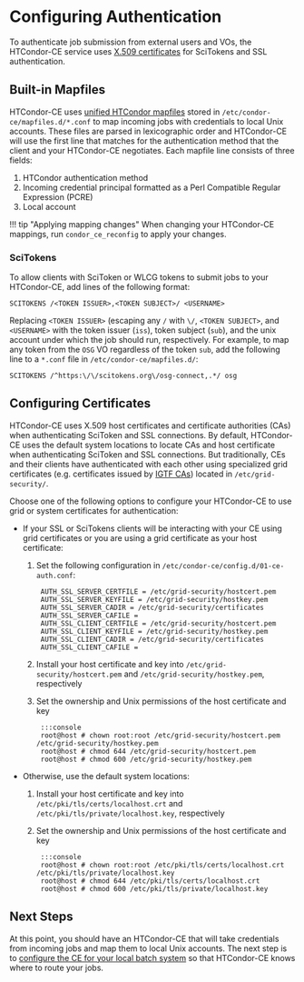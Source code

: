 Configuring Authentication
==========================

To authenticate job submission from external users and VOs,
the HTCondor-CE service uses [X.509 certificates](#configuring-certificates) for SciTokens and SSL
authentication.

Built-in Mapfiles
----------------

HTCondor-CE uses
[unified HTCondor mapfiles](https://htcondor.readthedocs.io/en/lts/admin-manual/security.html#the-unified-map-file-for-authentication)
stored in `/etc/condor-ce/mapfiles.d/*.conf` to map incoming jobs with credentials to local Unix accounts.
These files are parsed in lexicographic order and HTCondor-CE will use the first line that matches for the
authentication method that the client and your HTCondor-CE negotiates.
Each mapfile line consists of three fields:

1.  HTCondor authentication method
1.  Incoming credential principal formatted as a Perl Compatible Regular Expression (PCRE)
1.  Local account

!!! tip "Applying mapping changes"
    When changing your HTCondor-CE mappings, run `condor_ce_reconfig` to apply your changes.

### SciTokens ###

To allow clients with SciToken or WLCG tokens to submit jobs to your HTCondor-CE, add lines of the following format:

```
SCITOKENS /<TOKEN ISSUER>,<TOKEN SUBJECT>/ <USERNAME>
```

Replacing `<TOKEN ISSUER>` (escaping any `/` with `\/`, `<TOKEN SUBJECT>`, and `<USERNAME>` with the token issuer
(`iss`), token subject (`sub`), and the unix account under which the job should run, respectively.
For example, to map any token from the `OSG` VO regardless of the token `sub`, add the following line to a `*.conf` file
in `/etc/condor-ce/mapfiles.d/`:

```
SCITOKENS /^https:\/\/scitokens.org\/osg-connect,.*/ osg
```

Configuring Certificates
------------------------

HTCondor-CE uses X.509 host certificates and certificate authorities (CAs) when authenticating SciToken and SSL
connections.
By default, HTCondor-CE uses the default system locations to locate CAs and host certificate when authenticating
SciToken and SSL connections.
But traditionally, CEs and their clients have authenticated with each other using specialized grid certificates (e.g.
certificates issued by [IGTF CAs](https://dl.igtf.net/distribution/igtf/current/accredited/accredited.in)) located
in `/etc/grid-security/`.

Choose one of the following options to configure your HTCondor-CE to use grid or system certificates for authentication:

- If your SSL or SciTokens clients will be interacting with your CE using grid certificates or you are using a grid
  certificate as your host certificate:

    1. Set the following configuration in `/etc/condor-ce/config.d/01-ce-auth.conf`:

            AUTH_SSL_SERVER_CERTFILE = /etc/grid-security/hostcert.pem
            AUTH_SSL_SERVER_KEYFILE = /etc/grid-security/hostkey.pem
            AUTH_SSL_SERVER_CADIR = /etc/grid-security/certificates
            AUTH_SSL_SERVER_CAFILE =
            AUTH_SSL_CLIENT_CERTFILE = /etc/grid-security/hostcert.pem
            AUTH_SSL_CLIENT_KEYFILE = /etc/grid-security/hostkey.pem
            AUTH_SSL_CLIENT_CADIR = /etc/grid-security/certificates
            AUTH_SSL_CLIENT_CAFILE =

    1. Install your host certificate and key into `/etc/grid-security/hostcert.pem` and `/etc/grid-security/hostkey.pem`,
       respectively

    1. Set the ownership and Unix permissions of the host certificate and key

            :::console
            root@host # chown root:root /etc/grid-security/hostcert.pem /etc/grid-security/hostkey.pem
            root@host # chmod 644 /etc/grid-security/hostcert.pem
            root@host # chmod 600 /etc/grid-security/hostkey.pem

- Otherwise, use the default system locations:

    1. Install your host certificate and key into `/etc/pki/tls/certs/localhost.crt` and
       `/etc/pki/tls/private/localhost.key`, respectively

    1. Set the ownership and Unix permissions of the host certificate and key

            :::console
            root@host # chown root:root /etc/pki/tls/certs/localhost.crt /etc/pki/tls/private/localhost.key
            root@host # chmod 644 /etc/pki/tls/certs/localhost.crt
            root@host # chmod 600 /etc/pki/tls/private/localhost.key

Next Steps
----------

At this point, you should have an HTCondor-CE that will take credentials from incoming jobs and map them to local Unix
accounts.
The next step is to [configure the CE for your local batch system](../configuration/local-batch-system.md) so that
HTCondor-CE knows where to route your jobs.

